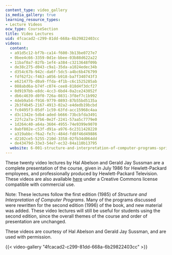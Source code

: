 ```yaml
---
content_type: video_gallery
is_media_gallery: true
learning_resource_types:
- Lecture Videos
ocw_type: CourseSection
title: Video Lectures
uid: 4fcacad2-c299-81dd-668a-6b29822403cc
videos:
  content:
  - a91d5c12-bf7b-ca14-f600-3b13be0727e7
  - 0bee4c66-3359-0d1e-bbee-03b88d622a22
  - 11baf0a7-82fb-1ef4-a384-c3213648f09b
  - de38c275-d043-c9a1-35da-a1024edec34b
  - d354c67b-942c-da6f-5dc5-a4bc6b476799
  - fdf62f2c-f463-a056-b918-ba7f340743f3
  - e621477b-d0a9-ffda-4f1b-c6c1525285ab
  - 088abd6a-b74f-c074-cee8-818d4f3dcf27
  - 0d9197bb-e8dc-4cc3-6bd4-0a2ce243052f
  - db6c4639-d0f0-726a-0831-3f8ef7c1b992
  - 4deb9a54-f916-9779-0893-87b55bd5135a
  - 2b3f4b45-2167-4913-02a2-e4dedb19bcbd
  - fc0495f3-05df-1c59-63fd-acc15968c4aa
  - d3c1342e-5db4-aded-b666-73bcbfda3491
  - 22fc2a7a-27b6-0e2f-2241-57aa5c7779e0
  - 1d264c40-a64a-3604-4955-74e9399e9070
  - 0abf802e-c53f-d91a-a976-6c2311428220
  - a319abbc-f6a2-fe7c-484d-fd8f46d49886
  - d2102ce5-5255-210d-3358-02fb34d064dd
  - de43479d-33e3-54e7-ec32-84a110b13795
  website: 6-001-structure-and-interpretation-of-computer-programs-spring-2005
---
```


These twenty video lectures by Hal Abelson and Gerald Jay Sussman are a complete presentation of the course, given in July 1986 for Hewlett-Packard employees, and professionally produced by Hewlett-Packard Television. These videos are also available [here](http://groups.csail.mit.edu/mac/classes/6.001/abelson-sussman-lectures/) under a Creative Commons license compatible with commercial use.

Note: These lectures follow the first edition (1985) of _Structure and Interpretation of Computer Programs_. Many of the programs discussed were rewritten for the second edition (1996) of the book, and new material was added. These video lectures will still be useful for students using the second edition, since the overall themes of the course and order of presentation are unchanged.

These videos are courtesy of Hal Abelson and Gerald Jay Sussman, and are used with permission.

{{< video-gallery "4fcacad2-c299-81dd-668a-6b29822403cc" >}}


